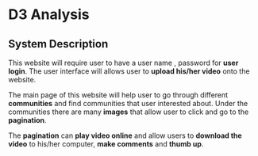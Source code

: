 # D3 Analysis
## System Description
This website will require user to have a user name , password for **user login**. The user interface will allows user to **upload his/her video** onto the website.

The main page of this website will help user to go through different **communities** and find communities that user interested about. Under the communities there are many **images** that allow user to click and go to the **pagination**.

The **pagination** can **play video online** and allow users to **download the video** to his/her computer, **make comments** and **thumb up**.
